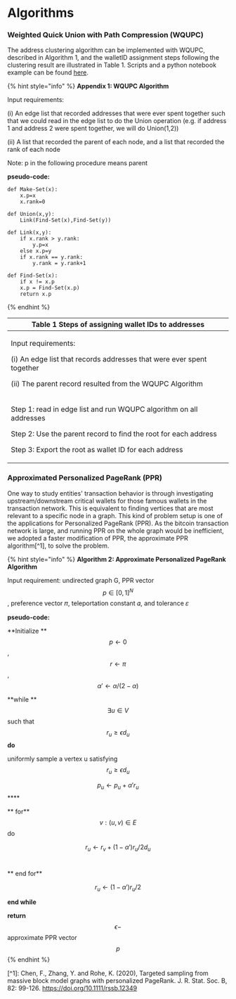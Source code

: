 # Algorithms

### Weighted Quick Union with Path Compression (WQUPC)

The address clustering algorithm can be implemented with WQUPC, described in Algorithm 1, and the walletID assignment steps following the clustering result are illustrated in Table 1. Scripts and a python notebook example can be found [here](https://github.com/SzuHannah/bitcoin-data-process/tree/main/csvToWallet).

{% hint style="info" %}
**Appendix 1: WQUPC Algorithm**

Input requirements:

(i) An edge list that recorded addresses that were ever spent together such that we could read in the edge list to do the Union operation (e.g. if address 1 and address 2 were spent together, we will do Union(1,2))

(ii) A list that recorded the parent of each node, and a list that recorded the rank of each node

Note: p in the following procedure means parent

**pseudo-code:**

```
def Make-Set(x):
    x.p=x
    x.rank=0

def Union(x,y):
    Link(Find-Set(x),Find-Set(y))

def Link(x,y):
    if x.rank > y.rank:
        y.p=x
    else x.p=y
    if x.rank == y.rank:
        y.rank = y.rank+1

def Find-Set(x):
    if x != x.p
    x.p = Find-Set(x.p)
    return x.p
```
{% endhint %}

| Table 1 Steps of assigning wallet IDs to addresses                                                                                                                                                          |
| ----------------------------------------------------------------------------------------------------------------------------------------------------------------------------------------------------------- |
| <p>Input requirements:</p><p>(i) An edge list that records addresses that were ever spent together</p><p>(ii) The parent record resulted from the WQUPC Algorithm</p>                                       |
| <p>Step 1: read in edge list and run WQUPC algorithm on all addresses</p><p>Step 2: Use the parent record to find the root for each address</p><p>Step 3: Export the root as wallet ID for each address</p> |

### Approximated Personalized PageRank (PPR)

One way to study entities' transaction behavior is through investigating upstream/downstream critical wallets for those famous wallets in the transaction network. This is equivalent to finding vertices that are most relevant to a specific node in a graph. This kind of problem setup is one of the applications for Personalized PageRank (PPR). As the bitcoin transaction network is large, and running PPR on the whole graph would be inefficient, we adopted a faster modification of PPR, the approximate PPR algorithm\[^1], to solve the problem.

{% hint style="info" %}
**Algorithm 2: Approximate Personalized PageRank Algorithm**

Input requirement: undirected graph G, PPR vector $$p \in [0,1]^{N}$$, preference vector 𝜋, teleportation constant 𝛼, and tolerance 𝜀

**pseudo-code:**

**Initialize **$$p \leftarrow 0$$, $$r \leftarrow \pi$$, $$\alpha' \leftarrow \alpha/(2-\alpha)$$

**while **$$\exists u \in V$$such that $$r_{u} \geq \epsilon d_{u}$$ **do**

&#x20;   uniformly sample a vertex u satisfying $$r_{u} \geq \epsilon d_{u}$$

&#x20;   $$p_{u} \leftarrow p_{u} + \alpha' r_{u}$$****

**     for** $$v:(u,v) \in E$$ do

&#x20;       $$r_{u} \leftarrow r_{v} + (1-\alpha')r_{u}/2d_{u}$$​

**     end for**

&#x20;   $$r_{u} \leftarrow (1-\alpha')r_{u}/2$$

**end while**

**return** $$\epsilon-$$approximate PPR vector $$p$$
{% endhint %}

\[^1]: Chen, F., Zhang, Y. and Rohe, K. (2020), Targeted sampling from massive block model graphs with personalized PageRank. J. R. Stat. Soc. B, 82: 99-126. https://doi.org/10.1111/rssb.12349
